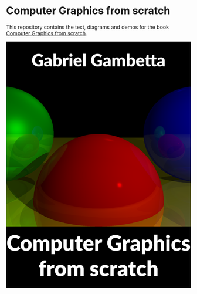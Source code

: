 # Computer Graphics from scratch

This repository contains the text, diagrams and demos for the book [Computer Graphics from scratch](http://gabrielgambetta.com/computer-graphics-from-scratch).

![](<cover.png>)
